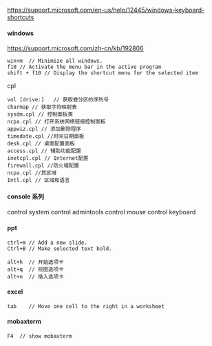 https://support.microsoft.com/en-us/help/12445/windows-keyboard-shortcuts

#### windows
https://support.microsoft.com/zh-cn/kb/192806

```
win+m  // Minimize all windows.
f10 // Activate the menu bar in the active program
shift + f10 // Display the shortcut menu for the selected item
```
cpl
```
vol [drive:]   // 获取卷分区的序列号
charmap // 获取字符映射表
sysdm.cpl // 控制面板类
ncpa.cpl // 打开系统网络链接控制面板
appwiz.cpl // 添加删除程序
timedate.cpl //时间日期面板
desk.cpl // 桌面配置面板
access.cpl // 辅助功能配置 
inetcpl.cpl // Internet配置
firewall.cpl //防火墙配置
ncpa.cpl //其区域
Intl.cpl // 区域和语言
```

#### console 系列
control system
control admintools
control mouse
control keyboard
#### ppt
```
ctrl+m // Add a new slide.
Ctrl+B // Make selected text bold.

alt+h  // 开始选项卡
alt+q  // 视图选项卡
alt+n  // 插入选项卡
```
#### excel
```
tab    // Move one cell to the right in a worksheet
```
#### mobaxterm
```
F4  // show mobaxterm
```

